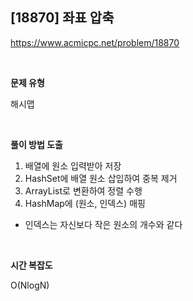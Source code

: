 ## [18870] 좌표 압축

https://www.acmicpc.net/problem/18870

<br>

**문제 유형**

해시맵

<br>

**풀이 방법 도출**

1. 배열에 원소 입력받아 저장
2. HashSet에 배열 원소 삽입하여 중복 제거
3. ArrayList로 변환하여 정렬 수행
4. HashMap에 (원소, 인덱스) 매핑
  - 인덱스는 자신보다 작은 원소의 개수와 같다

<br>

**시간 복잡도**

O(NlogN)